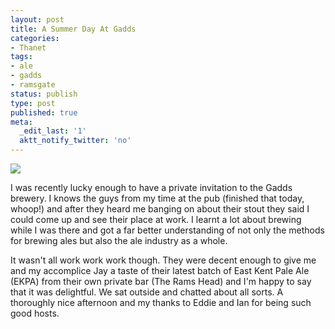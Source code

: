 ```yaml
---
layout: post
title: A Summer Day At Gadds
categories:
- Thanet
tags:
- ale
- gadds
- ramsgate
status: publish
type: post
published: true
meta:
  _edit_last: '1'
  aktt_notify_twitter: 'no'
---
```

![](http://photos1.blogger.com/blogger/5643/2963/1600/DSC00553.jpg)

I was recently lucky enough to have a private invitation to the Gadds brewery. I knows the guys from my time at the pub (finished that today, whoop!) and after they heard me banging on about their stout they said I could come up and see their place at work. I learnt a lot about brewing while I was there and got a far better understanding of not only the methods for brewing ales but also the ale industry as a whole.

It wasn't all work work work though. They were decent enough to give me and my accomplice Jay a taste of their latest batch of East Kent Pale Ale (EKPA) from their own private bar (The Rams Head) and I'm happy to say that it was delightful.  We sat outside and chatted about all sorts. A thoroughly nice afternoon and my thanks to Eddie and Ian for being such good hosts.
